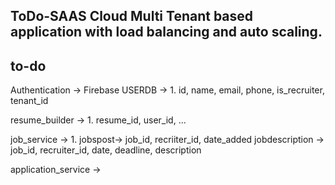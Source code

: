 ## ToDo-SAAS Cloud Multi Tenant based application with load balancing and auto scaling.


## to-do
Authentication -> Firebase
USERDB ->
    1. id, name, email, phone, is_recruiter, tenant_id

resume_builder ->
    1. resume_id, user_id, ...

job_service ->
    1. jobspost-> job_id, recriiter_id, date_added
        jobdescription -> job_id, recruiter_id, date, deadline, description

application_service -> 

